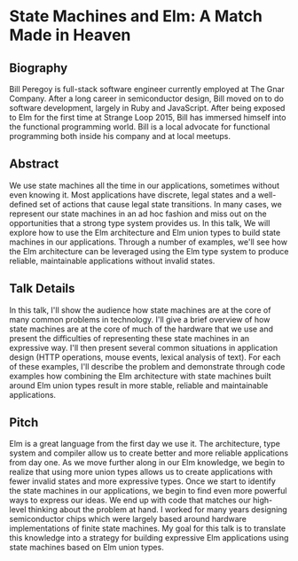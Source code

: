 # State Machines and Elm: A Match Made in Heaven

## Biography
Bill Peregoy is full-stack software engineer currently employed at The Gnar
Company. After a long career in semiconductor design, Bill moved on to do
software development, largely in Ruby and JavaScript. After being exposed to Elm
for the first time at Strange Loop 2015, Bill has immersed himself into the
functional programming world. Bill is a local advocate for functional
programming both inside his company and at local meetups.


## Abstract
We use state machines all the time in our applications, sometimes without even knowing
it. Most applications have discrete, legal states and a well-defined set of actions
that cause legal state transitions. In many cases, we represent our state
machines in an ad hoc fashion and miss out on the opportunities that a strong
type system provides us. In this talk, We will explore how to use the Elm
architecture and Elm union types to build state machines in our applications.
Through a number of examples, we'll see how the Elm architecture can be
leveraged using the Elm type system to produce reliable, maintainable
applications without invalid states.

## Talk Details
In this talk, I'll show the audience how state machines are at the core of many
common problems in technology. I'll give a brief overview of how state machines are at
the core of much of the hardware that we use and present the difficulties of
representing these state machines in an expressive way. I'll then present
several common situations in application design (HTTP operations, mouse events,
lexical analysis of text). For each of these examples, I'll describe the problem
and demonstrate through code examples how combining the Elm architecture with
state machines built around Elm union types result in more stable, reliable and
maintainable applications.

## Pitch
Elm is a great language from the first day we use it. The architecture, type
system and compiler allow us to create better and more reliable applications
from day one. As we move further along in our Elm knowledge, we begin to realize
that using more union types allows us to create applications with fewer invalid
states and more expressive types. Once we start to identify the state machines
in our applications, we begin to find even more powerful ways to express our
ideas. We end up with code that matches our high-level thinking about the problem at
hand. I worked for many years designing semiconductor chips which were largely
based around hardware implementations of finite state machines. My goal for this
talk is to translate this knowledge into a strategy for building expressive
Elm applications using state machines based on Elm union types.
